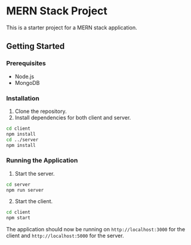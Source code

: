 # MERN Stack Project

This is a starter project for a MERN stack application.

## Getting Started

### Prerequisites

- Node.js
- MongoDB

### Installation

1. Clone the repository.
2. Install dependencies for both client and server.

```bash
cd client
npm install
cd ../server
npm install
```

### Running the Application

1. Start the server.

```bash
cd server
npm run server
```

2. Start the client.

```bash
cd client
npm start
```

The application should now be running on `http://localhost:3000` for the client and `http://localhost:5000` for the server.
